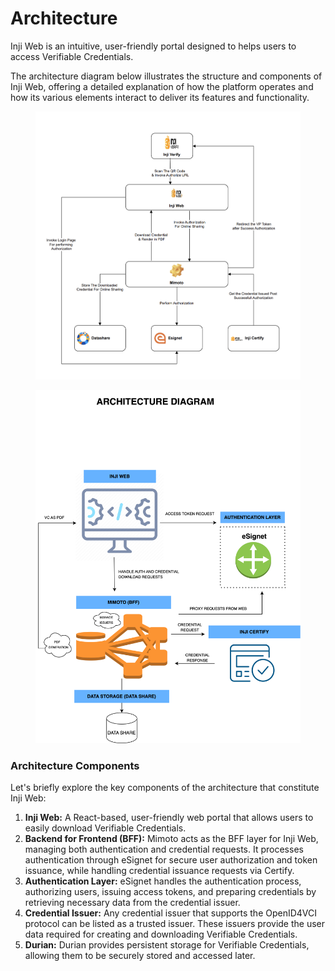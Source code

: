 # Architecture

Inji Web is an intuitive, user-friendly portal designed to helps users to access Verifiable Credentials.

The architecture diagram below illustrates the structure and components of Inji Web, offering a detailed explanation of how the platform operates and how its various elements interact to deliver its features and functionality.



<figure><img src="../../.gitbook/assets/inji_web_0.10.0_architecture_1.png" alt=""><figcaption></figcaption></figure>

<figure><img src="../../.gitbook/assets/INJIWEB-ARCHITECTURE.svg" alt=""><figcaption></figcaption></figure>

### Architecture Components

Let's briefly explore the key components of the architecture that constitute Inji Web:

1. **Inji Web:** A React-based, user-friendly web portal that allows users to easily download Verifiable Credentials.
2. **Backend for Frontend (BFF):** Mimoto acts as the BFF layer for Inji Web, managing both authentication and credential requests. It processes authentication through eSignet for secure user authorization and token issuance, while handling credential issuance requests via Certify.
3. **Authentication Layer:** eSignet handles the authentication process, authorizing users, issuing access tokens, and preparing credentials by retrieving necessary data from the credential issuer.
4. **Credential Issuer:** Any credential issuer that supports the OpenID4VCI protocol can be listed as a trusted issuer. These issuers provide the user data required for creating and downloading Verifiable Credentials.
5. **Durian:** Durian provides persistent storage for Verifiable Credentials, allowing them to be securely stored and accessed later.
